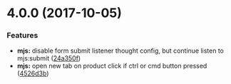 <a name="4.0.0"></a>
# 4.0.0 (2017-10-05)


### Features

* **mjs:** disable form submit listener thought config, but continue listen to mjs:submit ([24a350f](https://github.com/findify/findify-mjs/commit/24a350f))
* **mjs:** open new tab on product click if ctrl or cmd button pressed ([4526d3b](https://github.com/findify/findify-mjs/commit/4526d3b))



